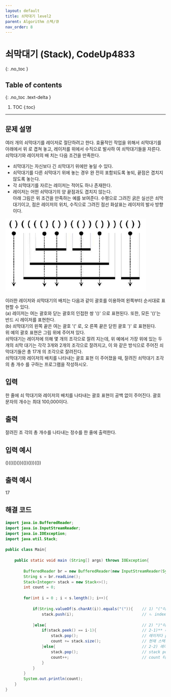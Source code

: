 ```yaml
---
layout: default
title: 쇠막대기 level2
parent: Algorithm 스택/큐
nav_order: 8
---
```


# 쇠막대기 (Stack), CodeUp4833
{: .no_toc }

## Table of contents
{: .no_toc .text-delta }

1. TOC
{:toc}
---

## 문제 설명

여러 개의 쇠막대기를 레이저로 절단하려고 한다. 효율적인 작업을 위해서 쇠막대기를 아래에서 위 로 겹쳐 놓고, 레이저를 위에서 수직으로 발사하 여 쇠막대기들을 자른다. 쇠막대기와 레이저의 배 치는 다음 조건을 만족한다.  
- 쇠막대기는 자신보다 긴 쇠막대기 위에만 놓일 수 있다.  
- 쇠막대기를 다른 쇠막대기 위에 놓는 경우 완 전히 포함되도록 놓되, 끝점은 겹치지 않도록 놓는다.  
- 각 쇠막대기를 자르는 레이저는 적어도 하나 존재한다.  
- 레이저는 어떤 쇠막대기의 양 끝점과도 겹치지 않는다.  
아래 그림은 위 조건을 만족하는 예를 보여준다. 수평으로 그려진 굵은 실선은 쇠막대기이고, 점은 레이저의 위치, 수직으로 그려진 점선 화살표는 레이저의 발사 방향이다.  

![](/assets/images/algorithm/ironBar.png)

이러한 레이저와 쇠막대기의 배치는 다음과 같이 괄호를 이용하여 왼쪽부터 순서대로 표현할 수 있다.  
(a) 레이저는 여는 괄호와 닫는 괄호의 인접한 쌍 '()' 으로 표현된다. 또한, 모든 '()'는 반드 시 레이저를 표현한다.  
(b) 쇠막대기의 왼쪽 끝은 여는 괄호 '(' 로, 오 른쪽 끝은 닫힌 괄호 ')' 로 표현된다.  
위 예의 괄호 표현은 그림 위에 주어져 있다.  
쇠막대기는 레이저에 의해 몇 개의 조각으로 잘려 지는데, 위 예에서 가장 위에 있는 두 개의 쇠막 대기는 각각 3개와 2개의 조각으로 잘려지고, 이 와 같은 방식으로 주어진 쇠막대기들은 총 17개 의 조각으로 잘려진다.  
쇠막대기와 레이저의 배치를 나타내는 괄호 표현 이 주어졌을 때, 잘려진 쇠막대기 조각의 총 개수 를 구하는 프로그램을 작성하시오.  

## 입력

한 줄에 쇠 막대기와 레이저의 배치를 나타내는 괄호 표현이 공백 없이 주어진다. 괄호 문자의 개수는 최대 100,000이다.  

## 출력

잘려진 조 각의 총 개수를 나타내는 정수를 한 줄에 출력한다.

## 입력 예시

()(((()())(())()))(())

## 출력 예시

17

## 해결 코드
```java
import java.io.BufferedReader;
import java.io.InputStreamReader;
import java.io.IOException;
import java.util.Stack;

public class Main{

    public static void main (String[] args) throws IOException{

        BufferedReader br = new BufferedReader(new InputStreamReader(System.in));
        String s = br.readLine();
        Stack<Integer> stack = new Stack<>();
        int count = 0;

        for(int i = 0 ; i < s.length(); i++){

            if(String.valueOf(s.charAt(i)).equals("(")){    // 1) "("이 들어온다면 == 쇠막대기 시작점
                stack.push(i);                              // ㄴ index i를 push

            }else{                                          // 2) ")"이 들어온다면
                if(stack.peek() == i-1){                    // 2-1)** 바로 전것이 전 인덱스인가?
                    stack.pop();                            // 레이저다 pop;
                    count += stack.size();                  // 현재 스택의 사이즈를 count에 더하기 (한줄 쭉 짤려나간거?)
                }else{                                      // 2-2) 레이저가 아니다. == 쇠막대기 끝점
                    stack.pop();                            // stack pop;
                    count++;                                // count 터 1을 늘림 (어렵다)
                }
            }
        }
        System.out.println(count);
    }
}
```